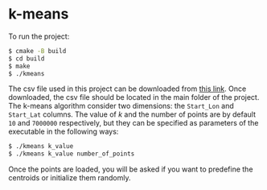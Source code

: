 # k-means
To run the project:
```bash
$ cmake -B build
$ cd build
$ make
$ ./kmeans
```
The csv file used in this project can be downloaded from [this link](https://s3.amazonaws.com/nyc-tlc/trip+data/yellow_tripdata_2009-12.csv). Once downloaded, the csv file should be located in the main folder of the project. The k-means algorithm consider two dimensions: the `Start_Lon` and `Start_Lat` columns. The value of *k* and the number of points are by default `10` and `7000000` respectively, but they can be specified as parameters of the executable in the following ways:
```bash
$ ./kmeans k_value
$ ./kmeans k_value number_of_points
```
Once the points are loaded, you will be asked if you want to predefine the centroids or initialize them randomly.
